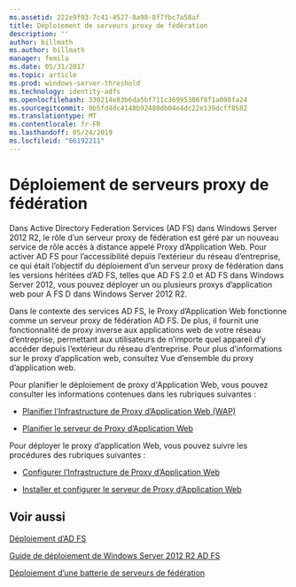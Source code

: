 ```yaml
---
ms.assetid: 222e9f93-7c41-4527-8a98-8f7fbc7a58af
title: Déploiement de serveurs proxy de fédération
description: ''
author: billmath
ms.author: billmath
manager: femila
ms.date: 05/31/2017
ms.topic: article
ms.prod: windows-server-threshold
ms.technology: identity-adfs
ms.openlocfilehash: 330214e83b6da5bf711c36995306f8f1a098fa24
ms.sourcegitcommit: 0b5fd4dc4148b92480db04e4dc22e139dcff8582
ms.translationtype: MT
ms.contentlocale: fr-FR
ms.lasthandoff: 05/24/2019
ms.locfileid: "66192211"
---
```

# <a name="deploying-federation-server-proxies"></a>Déploiement de serveurs proxy de fédération

Dans Active Directory Federation Services \(AD FS\) dans Windows Server 2012 R2, le rôle d’un serveur proxy de fédération est géré par un nouveau service de rôle accès à distance appelé Proxy d’Application Web. Pour activer AD FS pour l’accessibilité depuis l’extérieur du réseau d’entreprise, ce qui était l’objectif du déploiement d’un serveur proxy de fédération dans les versions héritées d’AD FS, telles que AD FS 2.0 et AD FS dans Windows Server 2012, vous pouvez déployer un ou plusieurs proxys d’application web pour A FS D dans Windows Server 2012 R2.  
  
Dans le contexte des services AD FS, le Proxy d’Application Web fonctionne comme un serveur proxy de fédération AD FS. De plus, il fournit une fonctionnalité de proxy inverse aux applications web de votre réseau d’entreprise, permettant aux utilisateurs de n’importe quel appareil d’y accéder depuis l’extérieur du réseau d’entreprise. Pour plus d’informations sur le proxy d’application web, consultez Vue d’ensemble du proxy d’application web.  
  
Pour planifier le déploiement de proxy d'Application Web, vous pouvez consulter les informations contenues dans les rubriques suivantes :  
  
-   [Planifier l’Infrastructure de Proxy d’Application Web (WAP)](https://technet.microsoft.com/library/dn383648.aspx)  
  
-   [Planifier le serveur de Proxy d’Application Web](https://technet.microsoft.com/library/dn383647.aspx)  
  
Pour déployer le proxy d’application Web, vous pouvez suivre les procédures des rubriques suivantes :  
  
-   [Configurer l’Infrastructure de Proxy d’Application Web](https://technet.microsoft.com/library/dn383644.aspx)  
  
-   [Installer et configurer le serveur de Proxy d’Application Web](https://technet.microsoft.com/library/dn383662.aspx)  
  
 
## <a name="see-also"></a>Voir aussi 

[Déploiement d’AD FS](../../ad-fs/AD-FS-Deployment.md)  

[Guide de déploiement de Windows Server 2012 R2 AD FS](../../ad-fs/deployment/Windows-Server-2012-R2-AD-FS-Deployment-Guide.md)  
 
[Déploiement d’une batterie de serveurs de fédération](../../ad-fs/deployment/Deploying-a-Federation-Server-Farm.md)  
  


